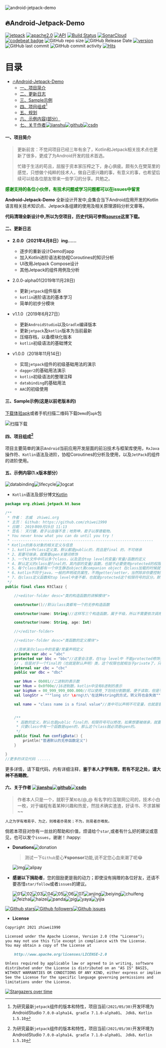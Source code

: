 ![android-jetpack-demo](./docs/images/hero.svg)

## 🔥Android-Jetpack-Demo

[![jetpack](https://img.shields.io/badge/志威-Jetpack-brightgreen.svg)](https://developer.android.com/jetpack/) [![apache2.0](https://img.shields.io/badge/license-apache2.0-brightgreen.svg)](./LICENSE) 
[![API](https://img.shields.io/badge/API-21%2B-brightgreen.svg?style=flat)](https://android-arsenal.com/api?level=21) [![Build Status](https://travis-ci.org/zhiwei1990/android-jetpack-demo.svg?branch=master)](https://travis-ci.org/zhiwei1990/android-jetpack-demo) [![SonarCloud](https://sonarcloud.io/api/project_badges/measure?project=zhiwei1990_android-jetpack-demo&metric=alert_status)](https://sonarcloud.io/dashboard?id=zhiwei1990_android-jetpack-demo) [![codebeat badge](https://codebeat.co/badges/cf8fdfb4-2716-4494-9a72-b1727a8d5805)](https://codebeat.co/projects/github-com-zhiwei1990-android-jetpack-demo-master) ![GitHub repo size](https://img.shields.io/github/repo-size/zhiwei1990/android-jetpack-demo.svg?style=flat-square) ![GitHub Release Date](https://img.shields.io/github/release-date/zhiwei1990/android-jetpack-demo.svg?color=orange&style=flat-square) [![version](https://img.shields.io/github/release/zhiwei1990/android-jetpack-demo.svg)](https://github.com/zhiwei1990/android-jetpack-demo/releases) ![GitHub last commit](https://img.shields.io/github/last-commit/zhiwei1990/android-jetpack-demo.svg?style=flat-square) ![GitHub commit activity](https://img.shields.io/github/commit-activity/m/zhiwei1990/android-jetpack-demo.svg?style=flat-square) [![Hits](https://hits.seeyoufarm.com/api/count/incr/badge.svg?url=https%3A%2F%2Fgithub.com%2Fzhiwei1990%2Fandroid-jetpack-demo&count_bg=%2379C83D&title_bg=%23555555&icon=&icon_color=%23E7E7E7&title=hits&edge_flat=false)](https://hits.seeyoufarm.com)


目录
=================

* [<g-emoji class="g-emoji" alias="fire" fallback-src="https://github.githubassets.com/images/icons/emoji/unicode/1f525.png">🔥</g-emoji>Android-Jetpack-Demo]()
	* [一、项目简介]()
	* [二、更新日志]()
	* [三、Sample示例]()
	* [四、项目组成[^1]]()
	* [五、规划]()
	* [六、示例内容(部分）]()
	* [七、关于作者]()[![jianshu](./docs/images/jianshu.svg)](https://www.jianshu.com/u/72294e6848c0)[![github](./docs/images/github.svg)](https://github.com/zhiwei1990)[![csdn](./docs/images/csdn.svg)](https://blog.csdn.net/zhiwei9001)

####  一、项目简介

> 更新前言：不觉间项目已经三年有余了，Kotlin和Jetpack相关技术点也更新了很多，更成了为Android开发的技术首选。
>
> 忙碌于生活的苟且，屈服于资本家压榨之下，身心俱疲。颇有久在樊笼里的感觉，只想做个纯粹的技术人，做自己感兴趣的事，有意义的事，也希望后续可以给各位朋友带来一些学习的分享。共勉之。

<font color="green">**感谢支持的各位小伙伴，有技术问题或学习问题都可以在issues中留言**</font>

**Android-Jetpack-Demo** 全新设计开发中,会集合当下Android应用开发的Kotlin语言相关技术知识点、Jetpack各组建的使用及相关原理源码分析文章等。

**代码清理全新设计中,所以为空项目，历史代码可参照[source](https://github.com/zhiwei1990/android-jetpack-demo/releases/tag/v2.0.0-alpha01)这里下载。**

#### 二、更新日志

- **2.0.0（2021年4月8日）ing……**
  - 逐步的重新设计Demo的app
  - 加入Kotlin进阶语法和协程Coroutines的知识分析
  - UI改用Jetpack Compose设计
  - 其他Jetpack的组件用例及分析

- 2.0.0-alpha01(2019年11月28日)
  - 更新`jetpack`组件版本
  - `kotlin`进阶语法的基本学习
  - 简单的初步分模块

- v1.1.0（2019年6月27日）
  - 更新`AndroidStudio`以及`Gradle`编译版本
  - 更新`jetpack`及`kotlin`版本为当前最新
  - 压缩存档，以备模块化版本
  - `kotlin`初级语法的基础博文
- v1.0.0（2018年11月14日）
  - 实现`jetpack`组件的初级基础用法的演示
  - `dagger2`的基础用法演示
  - `kotlin`初级语法的整理注释
  - `databinding`的基础用法
  - `AAC`的初级使用

#### 三、Sample示例(这是以前老版本的)

[下载体验apk](https://raw.githubusercontent.com/zhiwei1990/android-jetpack-demo/master/docs/apk/app-release.apk)或者手机扫描二维码下载`Demo`的`apk`包

![扫描下载](./docs/images/QR_Jetpack.png)

#### 四、项目组成[^1]

项目主要简单的演示`Android`当前应用开发层面的前沿技术与框架库使用，`RxJava`操作符、`Kotlin`语法及进阶，协程Coroutines的分析及使用，以及`JetPack`的组件的进阶使用。

#### 五、示例内容(1.x版本部分）

![databinding](./docs/images/databinding.png)![lifecycle](./docs/images/lifecycle.png)![logcat](./docs/images/logcat.png)

- `Kotlin`语法及部分博文[Kotlin](https://www.jianshu.com/p/bdbe2ab6e9b2)

```kotlin
package org.zhiwei.jetpack.kt.base

/**
 * 作者： 志威  zhiwei.org
 * 主页： Github: https://github.com/zhiwei1990
 * 日期： 2019年09月19日 11:13
 * 签名： 天行健，君子以自强不息；地势坤，君子以厚德载物。
 * You never know what you can do until you try !
 * ----------------------------------------------------------------
 * Kotlin的类与对象的相关定义与信息
 * 1、kotlin中class定义类，默认都是public的，而且是final 的，不可继承
 * 2、若要可继承，就需要open关键词修饰
 * 3、一个kt文件中可以多个class，以及混合top level的变量/常量/函数的定义
 * 4、默认定义的class是final的，其内部的变量/函数，也就不必要使用protected的权限，其作用也就相当于private了。
 * 5、每个class类都有一个伴生静态object类companion object 在class加载的时候就初始化了，作为类的静态成员存在。（object类，自身是没有伴生类的）
 * 6、kotlin不同于java，一般的声明成员属性，不用getter/setter，当然除非你要控制只能getter不能setter，那样就需要重写
 * 7、在class定义函数和top level中差不都，也就是protected这个权限符号的区分。默认函数也是final的。
 */
public final class KtClazz {

    //<editor-folder desc="类的构造函数的讲解模块">

    constructor()//默认class类都有一个的无参构造函数

    constructor(name: String)//这样写三个构造函数，属于平级，所以不需要依次调用。倘若在上面class KtClazz后添加了构造函数

    constructor(name: String, age: Int)

    //</editor-folder>

    //<editor-folder desc="类函数的定义模块">

    //简单演示class中的变量/常量声明定义
    private var abc = "abc"
    protected var bbc = "bbc"//这里会注意，在top level中 不能protected修饰变量，函数的定义，class中可以
    // ，但是对于一个final的（也就是默认声明）类，这个权限也就相当于private了，只有对于open的class，protected的变量，才能被子类操作
    internal var cbc = "cbc"
    public var dbc = "dbc"

    var bNum = 0b001//二进制的表示数
    var hNum = 0x0f00e//16进制数，kotlin中没有8进制的表示
    var bigNum = 00_999_999_000.000//可以使用_下划线分割数据，便于读取，但是不会影响实际数值
    val longStr = """long str \srng\t\'在这种string的方式，转义符也会失效"""

    val name = "class name is a final value"//类中可以声明不可变量，也就是普通常量，但是不是static的静态的，如果声明静态需要在其伴生对象中


    /**
     * 函数的定义，默认也是public final的，权限符号可以修改，如果想要被继承，就要用open修饰
     * 只要class中有一个函数是open的，那么这个class就必须是open的。
     */
    public final fun configData() {
        println("普通默认的无参函数定义")
    }

}
//更多的详见代码 ......
```

更多详情，请下载代码，内有详细注释，**鉴于本人才学有限，若有不足之处，请大神不吝赐教**。

#### 六、关于作者 [![jianshu](./docs/images/jianshu.svg)](https://www.jianshu.com/u/72294e6848c0)[![github](./docs/images/github.svg)](https://github.com/zhiwei1990)[![csdn](./docs/images/csdn.svg)](https://blog.csdn.net/zhiwei9001)

> 作者本人只是一个，就职于某`知名`(@_@ 有名字的)互联网公司的，技术小白一枚，对于编程有着某种兴趣和热爱，然技术确实渣渣，好读书、不求甚解~~

`人之为学有难易乎、为之，则难者亦易矣；不为，则易者亦难矣。`

倘若本项目对你有一丝丝的帮助和价值，烦请给个`star`,或者有什么好的建议或意见，也可以发个`issues`，谢谢！:happy:

- **Donations**![donation](./docs/images/donation.svg)

  > 测试一下`Github`爱心💗**sponsor**功能,说不定您心血来潮了呢😂

  ![img](./docs/images/admireCode.png)![alipay](./docs/images/alipay2QR.png)
  
- **感谢以下捐助者**，您的鼓励更是我的动力；即使没有捐赠的各位好友，还请不要吝惜`star/follow`或者`issues`的建议。

  ![01](./docs/images/admire/01.jpg)![02](./docs/images/admire/02.jpg)![03](./docs/images/admire/03.jpg)![04](./docs/images/admire/04.jpg)![05](./docs/images/admire/05.jpg)![06](./docs/images/admire/06.jpg)![07](./docs/images/admire/07.jpg)![anjing](./docs/images/admire/anjing.jpg )![beiying](./docs/images/admire/beiying.jpg)![chuifeng](./docs/images/admire/chuifeng.jpg)![feizhai](./docs/images/admire/feizhai.jpg)![haizei](./docs/images/admire/haizei.jpg)![panda](./docs/images/admire/panda.jpg)![pig](./docs/images/admire/pig.jpg)![yaya](./docs/images/admire/yaya.jpg)![yijia](./docs/images/admire/yijia.jpg)

[![Github stars](https://img.shields.io/github/stars/zhiwei1990/android-jetpack-demo.svg?style=social&label=star)](https://github.com/zhiwei1990/android-jetpack-demo)[![Github followers](https://img.shields.io/github/followers/zhiwei1990.svg?style=social&label=follow)](https://github.com/zhiwei1990/android-jetpack-demo)[![Github issues](https://img.shields.io/github/issues/zhiwei1990/android-jetpack-demo.svg?style=social&label=issues)](https://github.com/zhiwei1990/android-jetpack-demo)

- **License**

```markdown
Copyright 2021 zhiwei1990

Licensed under the Apache License, Version 2.0 (the "License");
you may not use this file except in compliance with the License.
You may obtain a copy of the License at

	http://www.apache.org/licenses/LICENSE-2.0

Unless required by applicable law or agreed to in writing, software
distributed under the License is distributed on an "AS IS" BASIS,
WITHOUT WARRANTIES OR CONDITIONS OF ANY KIND, either express or implied.
See the License for the specific language governing permissions and
limitations under the License.
```

[![Stargazers over time](https://starchart.cc/zhiwei1990/android-jetpack-demo.svg)](https://starchart.cc/zhiwei1990/android-jetpack-demo)

[^1]: 为研究最新`jetpack`组件的版本和特性，项目当前`(2021/05/30)`开发环境为AndroidStudio `7.0.0-alpha14`、`gradle 7.1.0-alpha01`、  `Jdk8`、`Kotlin 1.5.10`

[^2]: **项目使用`AS`及相关环境配置可能与你本地不同，**参照 [配置gradle](https://github.com/zhiwei1990/android-jetpack-demo/issues/3#issuecomment-840276571)


